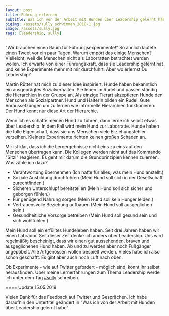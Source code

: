 ```yaml
---
layout: post
title: Führung erlernen
subtitle: Was ich von der Arbeit mit Hunden über Leadership gelernt habe
bigimg: /assets/sully_schwimmen_2018-1.jpg
image: /assets/sully.jpg
tags: [leadership, sully]
---
```


"Wir brauchen einen Raum für Führungsexperimente!" So ähnlich lautete einen Tweet vor ein paar Tagen. Warum empört das einige Menschen? Vielleicht, weil die Menschen nicht als Laborratten betrachtet werden wollen. Ich erwarte von einer Führungskraft, dass sie Leadership gelernt hat und keine Experimente mehr mit mir durchführt. Aber wo erlernst Du Leadership?

Martin Rütter hat mich zu dieser Idee inspiriert: Hunde haben bekanntlich ein ausgeprägtes Sozialverhalten. Sie leben im Rudel und passen ständig die Hierarchien in der Gruppe an. Als einzige Tierart akzeptieren Hunde den Menschen als Sozialpartner. Hund und HalterIn bilden ein Rudel. Gute Voraussetzungen um zu lernen wie informelle Hierarchien funktionieren. Der Hund kennt nur diese Art der Hierarchie.

Wenn ich es schaffe meinen Hund zu führen, dann lerne ich selbst etwas über Leadership. In dem Fall wird mein Hund zur Laborratte. Hunde haben die tolle Eigenschaft, dass sie uns Menschen viele Erziehungsfehler verzeihen. Kleinere Experimente richten keinen großen Schaden an.

Mir ist klar, dass ich die Lernergebnisse nicht eins zu eins auf den Menschen übertragen kann. Die Kollegen werden nicht auf das Kommando "Sitz!" reagieren. Es geht mir darum die Grundprinzipien kennen zulernen. Was zähle ich dazu?

* Verantwortung übernehmen (Ich hafte für alles, was mein Hund anstellt.)
* Soziale Ausbildung durchführen (Mein Hund soll sich in der Gesellschaft zurechtfinden.)
* Sicheren Unterschlupf bereitstellen (Mein Hund soll sich sicher und geborgen fühlen.)
* Für genügend Nahrung sorgen (Mein Hund soll kein Hunger leiden.)
* Vertrauensvolle Beziehung aufbauen (Mein Hund soll ausgeglichen sein.)
* Gesundheitliche Vorsorge betreiben (Mein Hund soll gesund sein und sich wohlfühlen.)

Mein Hund soll ein erfülltes Hundeleben haben. Seit drei Jahren haben wir einen Labrador. Seit dieser Zeit denke ich anders über Leadership. Uns wird regelmäßig bescheinigt, dass wir einen gut aussehenden, braven und ausgeglichenen Hund haben. Ab und zu werden aber noch Fußgänger angepöbelt. Alle Artgenossen wollen bespielt werden. Vieles habe ich also schon geschafft. Es gibt aber auch noch Luft nach oben. 

Ob Experimente - wie auf Twitter gefordert - möglich sind, könnt ihr selbst herausfinden. Über meine Lernerfahrungen zum Thema Leadership werde ich unter dem Tag [#sully](/tags/#sully) schreiben.

==== Update 15.05.2019

Vielen Dank für das Feedback auf Twitter und Gesprächen. Ich habe daraufhin den Untertitel geändert in "Was ich von der Arbeit mit Hunden über Leadership gelernt habe".